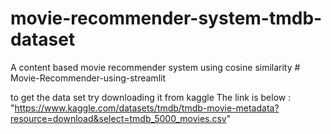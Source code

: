 # movie-recommender-system-tmdb-dataset
A content based movie recommender system using cosine similarity
#   M o v i e - R e c o m m e n d e r - u s i n g - s t r e a m l i t 

to get the data set try downloading it from kaggle 
The link is below : 
 "https://www.kaggle.com/datasets/tmdb/tmdb-movie-metadata?resource=download&select=tmdb_5000_movies.csv"
